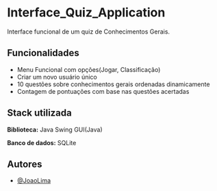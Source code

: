 
# Interface_Quiz_Application

Interface funcional de um quiz de Conhecimentos Gerais.



## Funcionalidades

-  Menu Funcional com opções(Jogar, Classificação)
-  Criar um novo usuário único
-  10 questões sobre conhecimentos gerais ordenadas dinamicamente 
- Contagem de pontuações com base nas questões acertadas


## Stack utilizada

**Biblioteca:** Java Swing GUI(Java)

**Banco de dados:** SQLite


## Autores

- [@JoaoLima](https://github.com/joaolima16)

